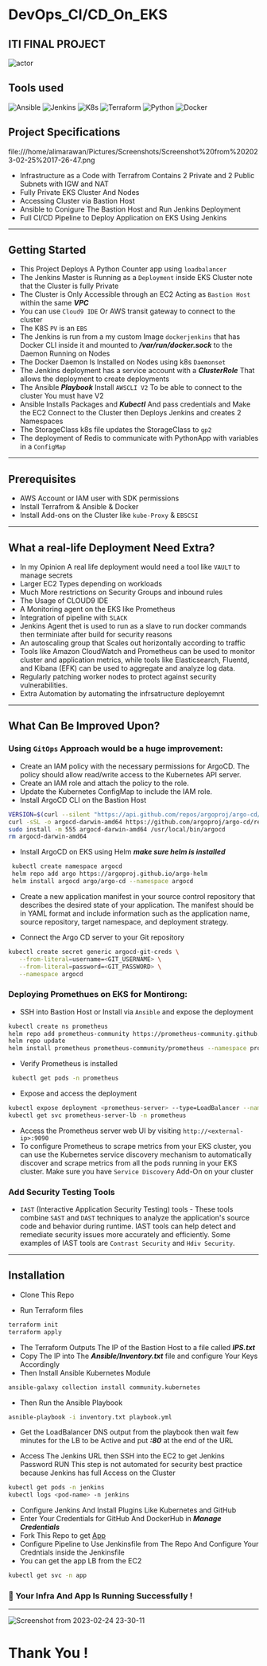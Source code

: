 # DevOps_CI/CD_On_EKS
## ITI FINAL PROJECT


![actor](https://user-images.githubusercontent.com/103090890/221306973-a5616cf8-4b58-4934-a5d0-7b58322589b9.png)


## Tools used 

![Ansible](https://img.shields.io/badge/-ansible-C9284D?style=for-the-badge&logo=ansible&logoColor=white)
![Jenkins](https://img.shields.io/badge/-jenkins-D24939?style=for-the-badge&logo=Jenkins&logoColor=white)
![K8s](https://img.shields.io/badge/-kubernetes-326CE5?style=for-the-badge&logo=kubernetes&logoColor=white)
![Terraform](https://img.shields.io/badge/-Terraform-623CE4?style=for-the-badge&logo=Terraform&logoColor=white)
![Python](https://img.shields.io/badge/-Python-3776AB?style=for-the-badge&logo=Python&logoColor=yellow)
![Docker](https://img.shields.io/badge/Docker-container%20runtime-2496ED?style=for-the-badge&logo=Docker)


## Project Specifications 


 

file:///home/alimarawan/Pictures/Screenshots/Screenshot%20from%202023-02-25%2017-26-47.png



- Infrastructure as a Code with Terrafrom Contains 2 Private and 2 Public Subnets with IGW and NAT 
- Fully Private EKS Cluster And Nodes 
- Accessing Cluster via Bastion Host
- Ansible to Conigure The Bastion Host and Run Jenkins Deployment
- Full CI/CD Pipeline to Deploy Application on EKS Using Jenkins





------------------------------------

## Getting Started

- This Project Deploys A Python Counter app using `loadbalancer`
- The Jenkins Master is Running as a `Deployment` inside EKS Cluster note that the Cluster is fully Private
- The Cluster is Only Accessible through an EC2 Acting as `Bastion Host` within the same ***VPC***
- You can use `Cloud9 IDE` Or AWS transit gateway to connect to the cluster 
- The K8S `PV` is an `EBS` 
- The Jenkins is run from a my custom Image `dockerjenkins` that has Docker CLI inside it and mounted to ***/var/run/docker.sock*** to the Daemon Running on Nodes
- The Docker Daemon Is Installed on Nodes using k8s `Daemonset`
- The Jenkins deployment has a service account with a ***ClusterRole*** That allows the deployment to create deployments
- The Ansible ***Playbook*** Install `AWSCLI V2` To be able to connect to the cluster You must have V2 
- Ansible Installs Packages and ***Kubectl*** And pass credentials and Make the EC2 Connect to the Cluster then Deploys Jenkins and creates 2 Namespaces
- The StorageClass k8s file updates the StorageClass to `gp2` 
- The deployment of Redis to communicate with PythonApp with variables in a `ConfigMap`


---------------

## Prerequisites 

- AWS Account or IAM user with SDK permissions 
- Install Terrafrom & Ansible & Docker
- Install Add-ons on the Cluster like `kube-Proxy` & `EBSCSI`
---------------------

## What a real-life Deployment Need Extra?

- In my Opinion A real life deployment would need a tool like `VAULT` to manage secrets
- Larger EC2 Types depending on workloads
- Much More restrictions on Security Groups and inbound rules
- The Usage of CLOUD9 IDE 
- A Monitoring agent on the EKS like Prometheus
- Integration of pipeline with `SLACK`
- Jenkins Agent thet is used to run as a slave to run docker commands then terminiate after build for security reasons
- An autoscaling group that Scales out horizontally according to traffic
- Tools like Amazon CloudWatch and Prometheus can be used to monitor cluster and application metrics, while tools like Elasticsearch, Fluentd, and Kibana (EFK) can be used to aggregate and analyze log data.
- Regularly patching worker nodes to protect against security vulnerabilities.
- Extra Automation by automating the infrsatructure deployemnt 

----------------------

## What Can Be Improved Upon?

### Using `GitOps` Approach would be a huge improvement:
- Create an IAM policy with the necessary permissions for ArgoCD. The policy should allow read/write access to the Kubernetes API server.
- Create an IAM role and attach the policy to the role.
- Update the Kubernetes ConfigMap to include the IAM role.
- Install ArgoCD CLI on the Bastion Host 
``` bash
VERSION=$(curl --silent "https://api.github.com/repos/argoproj/argo-cd/releases/latest" | grep '"tag_name"' | sed -E 's/.*"([^"]+)".*/\1/')
curl -sSL -o argocd-darwin-amd64 https://github.com/argoproj/argo-cd/releases/download/$VERSION/argocd-darwin-amd64
sudo install -m 555 argocd-darwin-amd64 /usr/local/bin/argocd
rm argocd-darwin-amd64
```
- Install ArgoCD on EKS using Helm ***make sure helm is installed***
``` bash
 kubectl create namespace argocd
 helm repo add argo https://argoproj.github.io/argo-helm
 helm install argocd argo/argo-cd --namespace argocd
```
- Create a new application manifest in your source control repository that describes the desired state of your application. The manifest should be in YAML format and include information such as the application name, source repository, target namespace, and deployment strategy.

- Connect the Argo CD server to your Git repository
 ``` bash
 kubectl create secret generic argocd-git-creds \
    --from-literal=username=<GIT_USERNAME> \
    --from-literal=password=<GIT_PASSWORD> \
    --namespace argocd
```

### Deploying Promethues on EKS for Montirong:

- SSH into Bastion Host or Install via `Ansible` and expose the deployment 
``` bash
kubectl create ns prometheus 
helm repo add prometheus-community https://prometheus-community.github.io/helm-charts
helm repo update
helm install prometheus prometheus-community/prometheus --namespace prometheus
```
- Verify Prometheus is installed
```bash
 kubectl get pods -n prometheus
 ```
- Expose and access the deployment 
``` bash
kubectl expose deployment <prometheus-server> --type=LoadBalancer --name=prometheus-server-lb --n prometheus
kubectl get svc prometheus-server-lb -n prometheus
```
- Access the Prometheus server web UI by visiting `http://<external-ip>:9090`
- To configure Prometheus to scrape metrics from your EKS cluster, you can use the Kubernetes service discovery mechanism to automatically discover and scrape metrics from all the pods running in your EKS cluster. Make sure you have `Service Discovery` Add-On on your cluster


### Add Security Testing Tools

- `IAST` (Interactive Application Security Testing) tools - These tools combine `SAST` and `DAST` techniques to analyze the application's source code and behavior during runtime. IAST tools can help detect and remediate security issues more accurately and efficiently. Some examples of IAST tools are `Contrast Security` and `Hdiv Security`.





-------------------





## Installation 

- Clone This Repo

- Run Terraform files
```bash
terraform init
terraform apply
```
- The Terraform Outputs The IP of the Bastion Host to a file called ***IPS.txt***
- Copy The IP into The ***Ansible/Inventory.txt*** file and configure Your Keys Accordingly 
-  Then Install Ansible Kubernetes Module 
```bash
ansible-galaxy collection install community.kubernetes
```
- Then Run the Ansible Playbook
``` bash
asnible-playbook -i inventory.txt playbook.yml
```

- Get the LoadBalancer DNS output from the playbook then wait few minutes for the LB to be Active and put ***:80*** at the end of the URL 


- Access The Jenkins URL then SSH into the EC2 to get Jenkins Password RUN
This step is not automated for security best practice because Jenkins has full Access on the Cluster
``` bash 
kubectl get pods -n jenkins 
kubectl logs <pod-name> -n jenkins
```
- Configure Jenkins And Install Plugins Like Kubernetes and GitHub
- Enter Your Credentials for GitHub And DockerHub in ***Manage Credentials***
- Fork This Repo to get <a href="https://github.com/Alii2121/Py-App-CICD" target="_blank">App</a>
- Configure Pipeline to Use Jenkinsfile from The Repo And Configure Your Credntials inside the Jenkinsfile
- You can get the app LB from the EC2 
```bash
kubectl get svc -n app
```

### :rocket: Your Infra And App Is Running Successfully !

----------------------

![Screenshot from 2023-02-24 23-30-11](https://user-images.githubusercontent.com/103090890/221323055-29e28e6e-c1e9-46c3-a479-5fbf00731157.png)

# Thank You !


